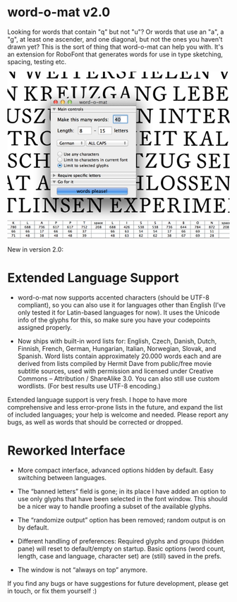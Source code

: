 word-o-mat v2.0
==========

Looking for words that contain "q" but not "u"? Or words that use an "a", a "g", at least one ascender, and one diagonal, but not the ones you haven't drawn yet? This is the sort of thing that word-o-mat can help you with. It's an extension for RoboFont that generates words for use in type sketching, spacing, testing etc.

![word-o-mat screenshot](/screenshot.png)

New in version 2.0:

Extended Language Support
=======

- word-o-mat now supports accented characters (should be UTF-8 compliant), so you can also use it for languages other than English (I’ve only tested it for Latin-based languages for now). It uses the Unicode info of the glyphs for this, so make sure you have your codepoints assigned properly.

- Now ships with built-in word lists for: English, Czech, Danish, Dutch, Finnish, French, German, Hungarian, Italian, Norwegian, Slovak, and Spanish. Word lists contain approximately 20.000 words each and are derived from lists compiled by Hermit Dave from public/free movie subtitle sources, used with permission and licensed under Creative Commons – Attribution / ShareAlike 3.0. 
You can also still use custom wordlists. (For best results use UTF-8 encoding.)

Extended language support is very fresh. I hope to have more comprehensive and less error-prone lists in the future, and expand the list of included languages; your help is welcome and needed. Please report any bugs, as well as words that should be corrected or dropped.


Reworked Interface
=======

- More compact interface, advanced options hidden by default. Easy switching between languages. 

- The “banned letters” field is gone; in its place I have added an option to use only glyphs that have been selected in the font window. This should be a nicer way to handle proofing a subset of the available glyphs.

- The “randomize output” option has been removed; random output is on by default.

- Different handling of preferences: Required glyphs and groups (hidden pane) will reset to default/empty on startup. Basic options (word count, length, case and language, character set) are (still) saved in the prefs.

- The window is not “always on top” anymore.


If you find any bugs or have suggestions for future development, please get in touch, or fix them yourself :)
